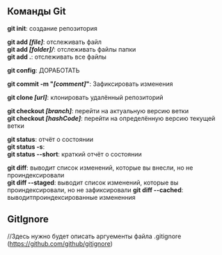 ## Команды Git

**git init**: создание репозитория

**git add _[file]_**: отслеживать файл<br>
**git add _[folder]/_**: отслеживать файлы папки<br>
**git add .**: отслеживать все файлы

**git config**: ДОРАБОТАТЬ

**git commit -m "_[comment]_"**: Зафиксировать изменения

**git clone _[url]_**: клонировать удалённый репозиторий

**git checkout _[branch]_**: перейти на актуальную версию ветки<br>
**git checkout _[hashCode]_**: перейти на определённую версию текущей ветки

**git status**: отчёт о состоянии <br>
**git status -s**: <br>
**git status --short**: краткий отчёт о состоянии

**git diff**: выводит список изменений, которые вы внесли, но не проиндексировали <br>
**git diff --staged**: выводит список изменений, которые вы проиндексировали, но не зафиксировали
**git diff --cached**: выводитпроиндексированные измененния


## GitIgnore

//Здесь нужно будет описать аргуементы файла .gitignore (https://github.com/github/gitignore)